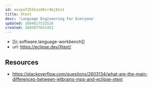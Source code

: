 ```yaml
---
id: asvpaf2b5kzo40cr4bj8in1
title: Xtext
desc: 'Language Engineering For Everyone'
updated: 1694817532526
created: 1693977641453
---
```


- [[c.software.language-workbench]]
- url: https://eclipse.dev/Xtext/



## Resources

- https://stackoverflow.com/questions/2603134/what-are-the-main-differences-between-jetbrains-mps-and-eclipse-xtext